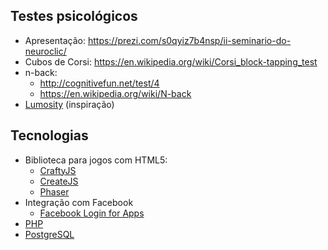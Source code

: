 ## Testes psicológicos

- Apresentação: <https://prezi.com/s0qyiz7b4nsp/ii-seminario-do-neuroclic/>
- Cubos de Corsi: <https://en.wikipedia.org/wiki/Corsi_block-tapping_test>
- n-back:
  - <http://cognitivefun.net/test/4>
  - <https://en.wikipedia.org/wiki/N-back>
- [Lumosity](https://www.lumosity.com/) (inspiração)

## Tecnologias

- Biblioteca para jogos com HTML5:
  - [CraftyJS](craftyjs.com)
  - [CreateJS](createjs.com)
  - [Phaser](phaser.io)
- Integração com Facebook
  - [Facebook Login for Apps](https://developers.facebook.com/docs/facebook-login)
- [PHP](https://www.php.net/)
- [PostgreSQL](http://www.postgresql.org/)
